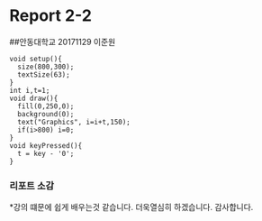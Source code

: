 # Report 2-2
##안동대학교 20171129 이준원
```
void setup(){
  size(800,300);
  textSize(63);
}
int i,t=1;
void draw(){
  fill(0,250,0);
  background(0);
  text("Graphics", i=i+t,150);
  if(i>800) i=0;
}
void keyPressed(){
  t = key - '0';
}
```
### 리포트 소감 
*강의 떄문에 쉽게 배우는것 같습니다. 더욱열심히 하겠습니다. 감사합니다.
